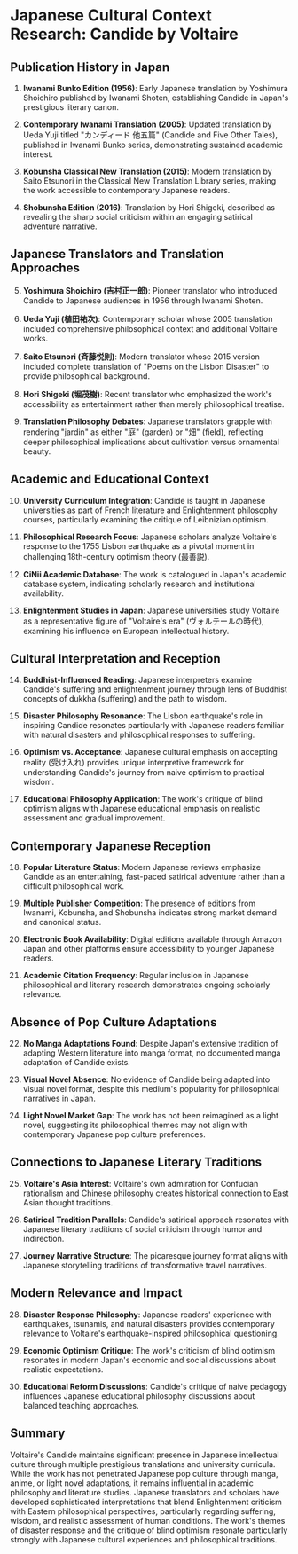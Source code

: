 # Japanese Cultural Context Research: Candide by Voltaire

## Publication History in Japan

1. **Iwanami Bunko Edition (1956)**: Early Japanese translation by Yoshimura Shoichiro published by Iwanami Shoten, establishing Candide in Japan's prestigious literary canon.

2. **Contemporary Iwanami Translation (2005)**: Updated translation by Ueda Yuji titled "カンディード 他五篇" (Candide and Five Other Tales), published in Iwanami Bunko series, demonstrating sustained academic interest.

3. **Kobunsha Classical New Translation (2015)**: Modern translation by Saito Etsunori in the Classical New Translation Library series, making the work accessible to contemporary Japanese readers.

4. **Shobunsha Edition (2016)**: Translation by Hori Shigeki, described as revealing the sharp social criticism within an engaging satirical adventure narrative.

## Japanese Translators and Translation Approaches

5. **Yoshimura Shoichiro (吉村正一郎)**: Pioneer translator who introduced Candide to Japanese audiences in 1956 through Iwanami Shoten.

6. **Ueda Yuji (植田祐次)**: Contemporary scholar whose 2005 translation included comprehensive philosophical context and additional Voltaire works.

7. **Saito Etsunori (斉藤悦則)**: Modern translator whose 2015 version included complete translation of "Poems on the Lisbon Disaster" to provide philosophical background.

8. **Hori Shigeki (堀茂樹)**: Recent translator who emphasized the work's accessibility as entertainment rather than merely philosophical treatise.

9. **Translation Philosophy Debates**: Japanese translators grapple with rendering "jardin" as either "庭" (garden) or "畑" (field), reflecting deeper philosophical implications about cultivation versus ornamental beauty.

## Academic and Educational Context

10. **University Curriculum Integration**: Candide is taught in Japanese universities as part of French literature and Enlightenment philosophy courses, particularly examining the critique of Leibnizian optimism.

11. **Philosophical Research Focus**: Japanese scholars analyze Voltaire's response to the 1755 Lisbon earthquake as a pivotal moment in challenging 18th-century optimism theory (最善説).

12. **CiNii Academic Database**: The work is catalogued in Japan's academic database system, indicating scholarly research and institutional availability.

13. **Enlightenment Studies in Japan**: Japanese universities study Voltaire as a representative figure of "Voltaire's era" (ヴォルテールの時代), examining his influence on European intellectual history.

## Cultural Interpretation and Reception

14. **Buddhist-Influenced Reading**: Japanese interpreters examine Candide's suffering and enlightenment journey through lens of Buddhist concepts of dukkha (suffering) and the path to wisdom.

15. **Disaster Philosophy Resonance**: The Lisbon earthquake's role in inspiring Candide resonates particularly with Japanese readers familiar with natural disasters and philosophical responses to suffering.

16. **Optimism vs. Acceptance**: Japanese cultural emphasis on accepting reality (受け入れ) provides unique interpretive framework for understanding Candide's journey from naive optimism to practical wisdom.

17. **Educational Philosophy Application**: The work's critique of blind optimism aligns with Japanese educational emphasis on realistic assessment and gradual improvement.

## Contemporary Japanese Reception

18. **Popular Literature Status**: Modern Japanese reviews emphasize Candide as an entertaining, fast-paced satirical adventure rather than a difficult philosophical work.

19. **Multiple Publisher Competition**: The presence of editions from Iwanami, Kobunsha, and Shobunsha indicates strong market demand and canonical status.

20. **Electronic Book Availability**: Digital editions available through Amazon Japan and other platforms ensure accessibility to younger Japanese readers.

21. **Academic Citation Frequency**: Regular inclusion in Japanese philosophical and literary research demonstrates ongoing scholarly relevance.

## Absence of Pop Culture Adaptations

22. **No Manga Adaptations Found**: Despite Japan's extensive tradition of adapting Western literature into manga format, no documented manga adaptation of Candide exists.

23. **Visual Novel Absence**: No evidence of Candide being adapted into visual novel format, despite this medium's popularity for philosophical narratives in Japan.

24. **Light Novel Market Gap**: The work has not been reimagined as a light novel, suggesting its philosophical themes may not align with contemporary Japanese pop culture preferences.

## Connections to Japanese Literary Traditions

25. **Voltaire's Asia Interest**: Voltaire's own admiration for Confucian rationalism and Chinese philosophy creates historical connection to East Asian thought traditions.

26. **Satirical Tradition Parallels**: Candide's satirical approach resonates with Japanese literary traditions of social criticism through humor and indirection.

27. **Journey Narrative Structure**: The picaresque journey format aligns with Japanese storytelling traditions of transformative travel narratives.

## Modern Relevance and Impact

28. **Disaster Response Philosophy**: Japanese readers' experience with earthquakes, tsunamis, and natural disasters provides contemporary relevance to Voltaire's earthquake-inspired philosophical questioning.

29. **Economic Optimism Critique**: The work's criticism of blind optimism resonates in modern Japan's economic and social discussions about realistic expectations.

30. **Educational Reform Discussions**: Candide's critique of naive pedagogy influences Japanese educational philosophy discussions about balanced teaching approaches.

## Summary

Voltaire's Candide maintains significant presence in Japanese intellectual culture through multiple prestigious translations and university curricula. While the work has not penetrated Japanese pop culture through manga, anime, or light novel adaptations, it remains influential in academic philosophy and literature studies. Japanese translators and scholars have developed sophisticated interpretations that blend Enlightenment criticism with Eastern philosophical perspectives, particularly regarding suffering, wisdom, and realistic assessment of human conditions. The work's themes of disaster response and the critique of blind optimism resonate particularly strongly with Japanese cultural experiences and philosophical traditions.